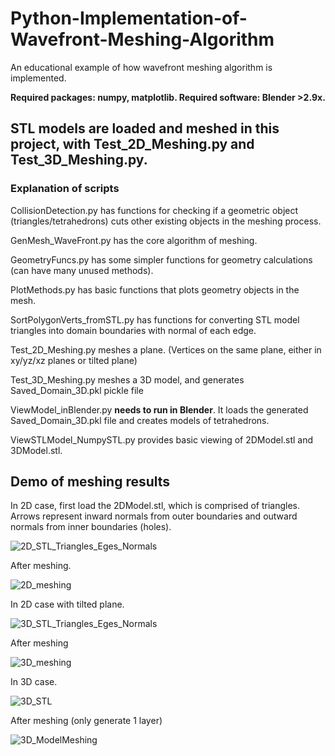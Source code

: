 # Python-Implementation-of-Wavefront-Meshing-Algorithm
An educational example of how wavefront meshing algorithm is implemented.

**Required packages: numpy, matplotlib. Required software: Blender >2.9x.**

## STL models are loaded and meshed in this project, with Test_2D_Meshing.py and Test_3D_Meshing.py. 
### Explanation of scripts
CollisionDetection.py has functions for checking if a geometric object (triangles/tetrahedrons) cuts other existing objects in the meshing process.

GenMesh_WaveFront.py has the core algorithm of meshing.

GeometryFuncs.py has some simpler functions for geometry calculations (can have many unused methods).

PlotMethods.py has basic functions that plots geometry objects in the mesh.

SortPolygonVerts_fromSTL.py has functions for converting STL model triangles into domain boundaries with normal of each edge.

Test_2D_Meshing.py meshes a plane. (Vertices on the same plane, either in xy/yz/xz planes or tilted plane)

Test_3D_Meshing.py meshes a 3D model, and generates Saved_Domain_3D.pkl pickle file

ViewModel_inBlender.py **needs to run in Blender**. It loads the generated Saved_Domain_3D.pkl file and creates models of tetrahedrons.

ViewSTLModel_NumpySTL.py provides basic viewing of 2DModel.stl and 3DModel.stl.

## Demo of meshing results
In 2D case, first load the 2DModel.stl, which is comprised of triangles. Arrows represent inward normals from outer boundaries and outward normals from inner boundaries (holes).

![2D_STL_Triangles_Eges_Normals](https://github.com/AlarmClockCrusher/Python-Implementation-of-Wavefront-Meshing-Algorithm/assets/61217720/d2f49378-d5d2-42b0-bf17-4759a1578e9b)

After meshing.

![2D_meshing](https://github.com/AlarmClockCrusher/Python-Implementation-of-Wavefront-Meshing-Algorithm/assets/61217720/4f24bce2-a807-428b-a1cf-d5bd10fcf94f)

In 2D case with tilted plane.

![3D_STL_Triangles_Eges_Normals](https://github.com/AlarmClockCrusher/Python-Implementation-of-Wavefront-Meshing-Algorithm/assets/61217720/81c29d49-8649-4925-8b9a-d8f882ee5c9f)

After meshing

![3D_meshing](https://github.com/AlarmClockCrusher/Python-Implementation-of-Wavefront-Meshing-Algorithm/assets/61217720/3f60e2c2-842c-47be-ba90-f98f0331235d)


In 3D case.

![3D_STL](https://github.com/AlarmClockCrusher/Python-Implementation-of-Wavefront-Meshing-Algorithm/assets/61217720/a223a616-dc12-4906-bbc8-54d919d59dd2)

After meshing (only generate 1 layer)

![3D_ModelMeshing](https://github.com/AlarmClockCrusher/Python-Implementation-of-Wavefront-Meshing-Algorithm/assets/61217720/4123a5bb-5b31-4d74-aa02-e10fc0db0211)

